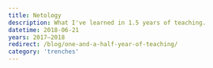```yaml
---
title: Netology
description: What I've learned in 1.5 years of teaching.
datetime: 2018-06-21
years: 2017—2018
redirect: /blog/one-and-a-half-year-of-teaching/
category: 'trenches'
---
```

